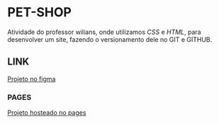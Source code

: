 # PET-SHOP
 Atividade do professor wilians, onde utilizamos *CSS* e *HTML*, para desenvolver um site, fazendo o versionamento dele no GIT e GITHUB.
## LINK  
[Projeto no figma](https://www.figma.com/file/tWJvMkRjCTHe46wuiWJMQG/PET-SHOP-mary-%26-gabi?node-id=0%3A1)
### PAGES
[Projeto hosteado no pages](https://vv1ll14n.github.io/PET-SHOP/)
